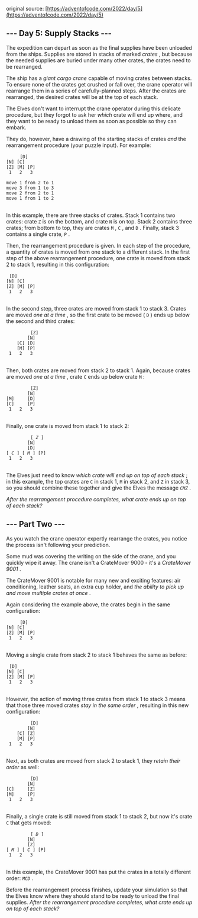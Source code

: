 original source: [https://adventofcode.com/2022/day/5](https://adventofcode.com/2022/day/5)
## --- Day 5: Supply Stacks ---
 The expedition can depart as soon as the final supplies have been unloaded from the ships. Supplies are stored in stacks of marked  <em>crates</em> , but because the needed supplies are buried under many other crates, the crates need to be rearranged.
 
 The ship has a  <em>giant cargo crane</em>  capable of moving crates between stacks. To ensure none of the crates get crushed or fall over, the crane operator will rearrange them in a series of carefully-planned steps. After the crates are rearranged, the desired crates will be at the top of each stack.
 
 The Elves don't want to interrupt the crane operator during this delicate procedure, but they forgot to ask her  <em>which</em>  crate will end up where, and they want to be ready to unload them as soon as possible so they can embark.
 
 They do, however, have a drawing of the starting stacks of crates  <em>and</em>  the rearrangement procedure (your puzzle input). For example:
 
 <pre>
 <code>    [D]    
[N] [C]    
[Z] [M] [P]
 1   2   3 

move 1 from 2 to 1
move 3 from 1 to 3
move 2 from 2 to 1
move 1 from 1 to 2
</code> 
</pre>
 
 In this example, there are three stacks of crates. Stack 1 contains two crates: crate  <code>Z</code>  is on the bottom, and crate  <code>N</code>  is on top. Stack 2 contains three crates; from bottom to top, they are crates  <code>M</code> ,  <code>C</code> , and  <code>D</code> . Finally, stack 3 contains a single crate,  <code>P</code> .
 
 Then, the rearrangement procedure is given. In each step of the procedure, a quantity of crates is moved from one stack to a different stack. In the first step of the above rearrangement procedure, one crate is moved from stack 2 to stack 1, resulting in this configuration:
 
 <pre>
 <code>[D]        
[N] [C]    
[Z] [M] [P]
 1   2   3 
</code> 
</pre>
 
 In the second step, three crates are moved from stack 1 to stack 3. Crates are moved  <em>one at a time</em> , so the first crate to be moved ( <code>D</code> ) ends up below the second and third crates:
 
 <pre>
 <code>        [Z]
        [N]
    [C] [D]
    [M] [P]
 1   2   3
</code> 
</pre>
 
 Then, both crates are moved from stack 2 to stack 1. Again, because crates are moved  <em>one at a time</em> , crate  <code>C</code>  ends up below crate  <code>M</code> :
 
 <pre>
 <code>        [Z]
        [N]
[M]     [D]
[C]     [P]
 1   2   3
</code> 
</pre>
 
 Finally, one crate is moved from stack 1 to stack 2:
 
 <pre>
 <code>        [ <em>Z</em> ]
        [N]
        [D]
[ <em>C</em> ] [ <em>M</em> ] [P]
 1   2   3
</code> 
</pre>
 
 The Elves just need to know  <em>which crate will end up on top of each stack</em> ; in this example, the top crates are  <code>C</code>  in stack 1,  <code>M</code>  in stack 2, and  <code>Z</code>  in stack 3, so you should combine these together and give the Elves the message  <code><em>CMZ</em></code> .
 
 <em>After the rearrangement procedure completes, what crate ends up on top of each stack?</em>
 

## --- Part Two ---
 As you watch the crane operator expertly rearrange the crates, you notice the process isn't following your prediction.
 
 Some mud was covering the writing on the side of the crane, and you quickly wipe it away. The crane isn't a CrateMover 9000 - it's a  <em>CrateMover 9001</em> .
 
 The CrateMover 9001 is notable for many new and exciting features: air conditioning, leather seats, an extra cup holder, and  <em>the ability to pick up and move multiple crates at once</em> .
 
 Again considering the example above, the crates begin in the same configuration:
 
 <pre>
 <code>    [D]    
[N] [C]    
[Z] [M] [P]
 1   2   3 
</code> 
</pre>
 
 Moving a single crate from stack 2 to stack 1 behaves the same as before:
 
 <pre>
 <code>[D]        
[N] [C]    
[Z] [M] [P]
 1   2   3 
</code> 
</pre>
 
 However, the action of moving three crates from stack 1 to stack 3 means that those three moved crates  <em>stay in the same order</em> , resulting in this new configuration:
 
 <pre>
 <code>        [D]
        [N]
    [C] [Z]
    [M] [P]
 1   2   3
</code> 
</pre>
 
 Next, as both crates are moved from stack 2 to stack 1, they  <em>retain their order</em>  as well:
 
 <pre>
 <code>        [D]
        [N]
[C]     [Z]
[M]     [P]
 1   2   3
</code> 
</pre>
 
 Finally, a single crate is still moved from stack 1 to stack 2, but now it's crate  <code>C</code>  that gets moved:
 
 <pre>
 <code>        [ <em>D</em> ]
        [N]
        [Z]
[ <em>M</em> ] [ <em>C</em> ] [P]
 1   2   3
</code> 
</pre>
 
 In this example, the CrateMover 9001 has put the crates in a totally different order:  <code><em>MCD</em></code> .
 
 Before the rearrangement process finishes, update your simulation so that the Elves know where they should stand to be ready to unload the final supplies.  <em>After the rearrangement procedure completes, what crate ends up on top of each stack?</em>
 

